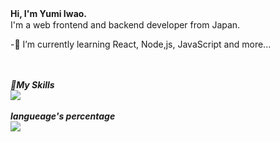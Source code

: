 **Hi, I'm Yumi Iwao.**　<br>
I'm a web frontend and backend developer from Japan.<br>


-🌱 I’m currently learning React, Node,js, JavaScript and more...<br>
<br>
<br>

***🌳My Skills***
<br>
![](https://skillicons.dev/icons?i=html,css,js,java,react,mysql,tailwind,vite,)
<br>
<br>
***langueage's percentage***
<br>
![](https://github-readme-stats.vercel.app/api/top-langs?username=yumyummmy&show_icons=true&locale=en&layout=compact)
<br>
<br>


